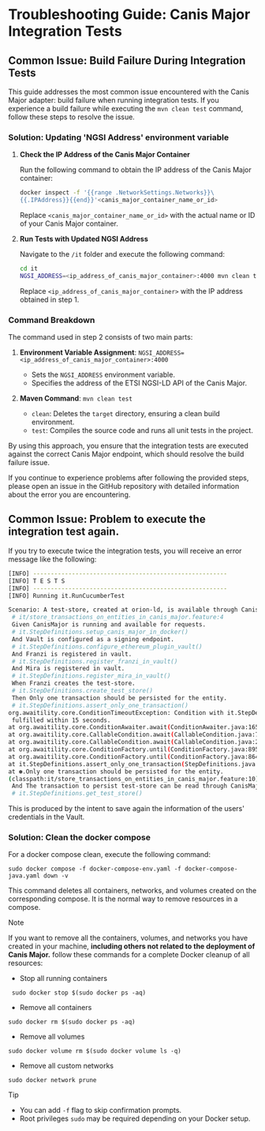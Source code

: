 # Troubleshooting Guide: Canis Major Integration Tests

## Common Issue: Build Failure During Integration Tests

This guide addresses the most common issue encountered with the Canis Major adapter: build failure when running integration tests. If you experience a build failure while executing the `mvn clean test` command, follow these steps to resolve the issue.

### Solution: Updating 'NGSI Address' environment variable

1. **Check the IP Address of the Canis Major Container**

   Run the following command to obtain the IP address of the Canis Major container:

   ```bash
   docker inspect -f '{{range .NetworkSettings.Networks}}\
   {{.IPAddress}}{{end}}'<canis_major_container_name_or_id>
   ```

   Replace `<canis_major_container_name_or_id>` with the actual name or ID of your Canis Major container.

2. **Run Tests with Updated NGSI Address**

   Navigate to the `/it` folder and execute the following command:

   ```bash
   cd it
   NGSI_ADDRESS=<ip_address_of_canis_major_container>:4000 mvn clean test
   ```

   Replace `<ip_address_of_canis_major_container>` with the IP address obtained in step 1.

### Command Breakdown

The command used in step 2 consists of two main parts:

1. **Environment Variable Assignment**:
   `NGSI_ADDRESS=<ip_address_of_canis_major_container>:4000`
   - Sets the `NGSI_ADDRESS` environment variable.
   - Specifies the address of the ETSI NGSI-LD API of the Canis Major.

2. **Maven Command**:
   `mvn clean test`
   - `clean`: Deletes the `target` directory, ensuring a clean build environment.
   - `test`: Compiles the source code and runs all unit tests in the project.

By using this approach, you ensure that the integration tests are executed against the correct Canis Major endpoint, which should resolve the build failure issue.

If you continue to experience problems after following the provided steps, please open an issue in the GitHub repository with detailed information about the error you are encountering.

## Common Issue: Problem to execute the integration test again.

If you try to execute twice the integration tests, you will receive an error message like the following:

```bash
[INFO] -------------------------------------------------------
[INFO] T E S T S
[INFO] -------------------------------------------------------
[INFO] Running it.RunCucumberTest

Scenario: A test-store, created at orion-ld, is available through CanisMajor. 
 # it/store_transactions_on_entities_in_canis_major.feature:4
 Given CanisMajor is running and available for requests.
 # it.StepDefinitions.setup_canis_major_in_docker()
 And Vault is configured as a signing endpoint.
 # it.StepDefinitions.configure_ethereum_plugin_vault()
 And Franzi is registered in vault.
 # it.StepDefinitions.register_franzi_in_vault()
 And Mira is registered in vault.
 # it.StepDefinitions.register_mira_in_vault()
 When Franzi creates the test-store.
 # it.StepDefinitions.create_test_store()
 Then Only one transaction should be persisted for the entity.
 # it.StepDefinitions.assert_only_one_transaction()
org.awaitility.core.ConditionTimeoutException: Condition with it.StepDefinitions was not
 fulfilled within 15 seconds.
at org.awaitility.core.ConditionAwaiter.await(ConditionAwaiter.java:165)
at org.awaitility.core.CallableCondition.await(CallableCondition.java:78)
at org.awaitility.core.CallableCondition.await(CallableCondition.java:26)
at org.awaitility.core.ConditionFactory.until(ConditionFactory.java:895)
at org.awaitility.core.ConditionFactory.until(ConditionFactory.java:864)
at it.StepDefinitions.assert_only_one_transaction(StepDefinitions.java:559)
at ✽.Only one transaction should be persisted for the entity.
(classpath:it/store_transactions_on_entities_in_canis_major.feature:10)
 And The transaction to persist test-store can be read through CanisMajor.
 # it.StepDefinitions.get_test_store()
```

This is produced by the intent to save again the information of the users' credentials in the Vault.

### Solution: Clean the docker compose
For a docker compose clean, execute the following command:
   ```shell
   sudo docker compose -f docker-compose-env.yaml -f docker-compose-java.yaml down -v
   ```
This command deletes all containers, networks, and volumes created on the corresponding compose. It is the normal way to remove resources in a compose.
> [!NOTE]
> If you want to remove all the containers, volumes, and networks you have created in your machine, **including others not related to the deployment of Canis Major.** follow these commands for a complete Docker cleanup of all resources:
> - Stop all running containers
> ```shell
>  sudo docker stop $(sudo docker ps -aq)
> ```
>  - Remove all containers
>  ```shell
>  sudo docker rm $(sudo docker ps -aq)
>  ```
>  - Remove all volumes
>  ```shell
>  sudo docker volume rm $(sudo docker volume ls -q)
>  ```
>  - Remove all custom networks
> ```shell
> sudo docker network prune
> ```

> [!TIP]
> - You can add `-f` flag to skip confirmation prompts.
> - Root privileges `sudo` may be required depending on your Docker setup.
